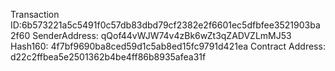 Transaction ID:6b573221a5c5491f0c57db83dbd79cf2382e2f6601ec5dfbfee3521903ba2f60
SenderAddress: qQof44vWJW74v4zBk6wZt3qZADVZLmMJ53
Hash160: 4f7bf9690ba8ced59d1c5ab8ed15fc9791d421ea
Contract Address: d22c2ffbea5e2501362b4be4ff86b8935afea31f